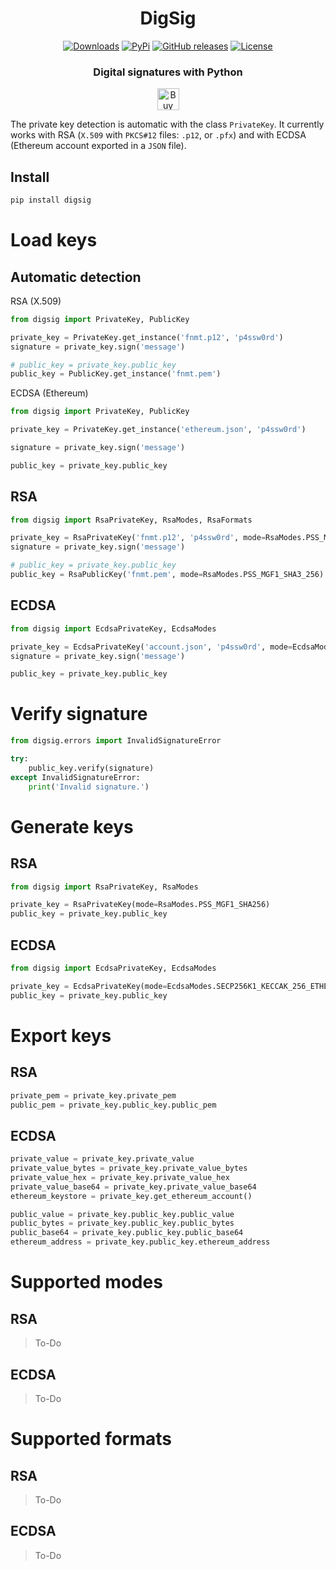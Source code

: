 <h1 align="center">
DigSig
</h1>

<p align="center">
    <a href="https://pepy.tech/project/digsig/"><img alt="Downloads" src="https://img.shields.io/badge/dynamic/json?style=flat-square&maxAge=3600&label=downloads&query=$.total_downloads&url=https://api.pepy.tech/api/projects/digsig"></a>
    <a href="https://pypi.python.org/pypi/digsig/"><img alt="PyPi" src="https://img.shields.io/pypi/v/digsig.svg?style=flat-square"></a>
    <a href="https://github.com/labteral/digsig/releases"><img alt="GitHub releases" src="https://img.shields.io/github/release/labteral/digsig.svg?style=flat-square"></a>
    <a href="https://github.com/labteral/digsig/blob/master/LICENSE"><img alt="License" src="https://img.shields.io/github/license/labteral/digsig.svg?style=flat-square&color=green"></a>
</p>

<h3 align="center">
<b>Digital signatures with Python</b>
</h3>

<p align="center">
    <a href="https://www.buymeacoffee.com/brunneis" target="_blank"><img src="https://cdn.buymeacoffee.com/buttons/default-orange.png" alt="Buy Me A Coffee" height="35px"></a>
</p>

The private key detection is automatic with the class `PrivateKey`. It currently works with RSA (`X.509` with `PKCS#12` files: `.p12`, or `.pfx`) and with ECDSA (Ethereum account exported in a `JSON` file).

## Install
```bash
pip install digsig
```

# Load keys
## Automatic detection
RSA (X.509)
```python
from digsig import PrivateKey, PublicKey

private_key = PrivateKey.get_instance('fnmt.p12', 'p4ssw0rd')
signature = private_key.sign('message')

# public_key = private_key.public_key
public_key = PublicKey.get_instance('fnmt.pem')
```

ECDSA (Ethereum)
```python
from digsig import PrivateKey, PublicKey

private_key = PrivateKey.get_instance('ethereum.json', 'p4ssw0rd')

signature = private_key.sign('message')

public_key = private_key.public_key
```

## RSA
```python
from digsig import RsaPrivateKey, RsaModes, RsaFormats

private_key = RsaPrivateKey('fnmt.p12', 'p4ssw0rd', mode=RsaModes.PSS_MGF1_SHA3_256)
signature = private_key.sign('message')

# public_key = private_key.public_key
public_key = RsaPublicKey('fnmt.pem', mode=RsaModes.PSS_MGF1_SHA3_256)
```

## ECDSA
```python
from digsig import EcdsaPrivateKey, EcdsaModes

private_key = EcdsaPrivateKey('account.json', 'p4ssw0rd', mode=EcdsaModes.SECP256K1_SHA3_256)
signature = private_key.sign('message')

public_key = private_key.public_key
```

# Verify signature
```python
from digsig.errors import InvalidSignatureError

try:
    public_key.verify(signature)
except InvalidSignatureError:
    print('Invalid signature.')
```

# Generate keys
## RSA
```python
from digsig import RsaPrivateKey, RsaModes

private_key = RsaPrivateKey(mode=RsaModes.PSS_MGF1_SHA256)
public_key = private_key.public_key
```

## ECDSA
```python
from digsig import EcdsaPrivateKey, EcdsaModes

private_key = EcdsaPrivateKey(mode=EcdsaModes.SECP256K1_KECCAK_256_ETHEREUM)
public_key = private_key.public_key
```

# Export keys
## RSA
```python
private_pem = private_key.private_pem
public_pem = private_key.public_key.public_pem
```

## ECDSA
```python
private_value = private_key.private_value
private_value_bytes = private_key.private_value_bytes
private_value_hex = private_key.private_value_hex
private_value_base64 = private_key.private_value_base64
ethereum_keystore = private_key.get_ethereum_account()

public_value = private_key.public_key.public_value
public_bytes = private_key.public_key.public_bytes
public_base64 = private_key.public_key.public_base64
ethereum_address = private_key.public_key.ethereum_address
```
# Supported modes
## RSA
> To-Do

## ECDSA
> To-Do


# Supported formats
## RSA
> To-Do

## ECDSA
> To-Do
